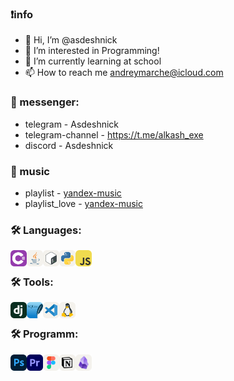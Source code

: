 ### ❗info
- 👋 Hi, I’m @asdeshnick
- 👀 I’m interested in Programming!
- 🌱 I’m currently learning at school
- 📫 How to reach me andreymarche@icloud.com

### 💬 messenger:
- telegram - Asdeshnick
- telegram-channel - https://t.me/alkash_exe
- discord - Asdeshnick

### 🎵 music 
- playlist - [yandex-music](https://music.yandex.ru/users/AnDrEw21032008/playlists/1016?utm_medium=copy_link)
- playlist_love - [yandex-music](https://music.yandex.ru/users/AnDrEw21032008/playlists/3?utm_source=desktop&utm_medium=copy_link)

### 🛠️ Languages:
<div class="column">
<div class="row">
<img align="left" alt="C#" title="C#" width="26px" src="./resources/cs.svg?raw=true" />
<img align="left" alt="Java" title="Java" width="26px" src="./resources/java.svg?raw=true" />
<img align="left" alt="Bash" title="Bash" width="26px" src="./resources/bash.svg?raw=true" />
<img align="left" alt="Python" title="Python" width="26px" src="./resources/python.svg?raw=true" />
<img align="left" alt="JavaScript" title="JavaScript" width="26px" src="./resources/javascript.svg?raw=true" />
<div/>
<br>

### 🛠️ Tools:

<div class="Tools">
<img align="left" alt="Django" title="Django" width="26px" src="./resources/django.svg?raw=true" />
<img align="left" alt="SQLite" title="SQLite" width="26px" src="./resources/sqlite.svg?raw=true" />
<img align="left" alt="Visual Studio Code" title="Visual Studio Code" width="26px" src="./resources/vscode.svg?raw=true" />
<img align="left" alt="Linux" title="Linux" width="26px" src="./resources/linux.svg?raw=true" />
<div/>
<br>
  
### 🛠️ Programm:

<div class="Programm">
<img align="left" alt="Adobe Photoshop" title="Adobe Photoshop" width="26px" src="./resources/ps.svg?raw=true" />
<img align="left" alt="Adobe Premiere Pro" title="Adobe Premiere Pro" width="26px" src="./resources/premiere.svg?raw=true" />
<img align="left" alt="Figma" title="Figma" width="26px" src="./resources/figma.svg?raw=true" />
<img align="left" alt="Notion" title="Notion" width="26px" src="./resources/notion.svg?raw=true" />
<img align="left" alt="Obsidian" title="Obsidian" width="26px" src="./resources/obsidian.svg?raw=true" />
<div/>
<br>

